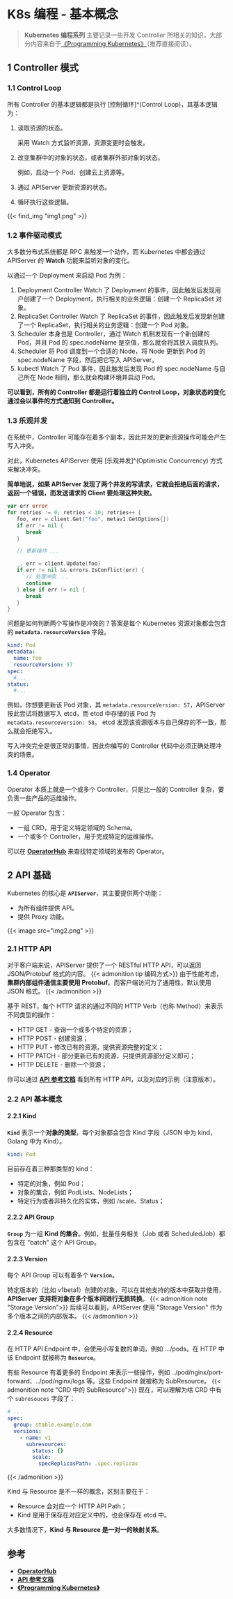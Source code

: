 # K8s 编程 - 基本概念


> **Kubernetes 编程系列** 主要记录一些开发 Controller 所相关的知识，大部分内容来自于[《Programming Kubernetes》](https://www.oreilly.com/library/view/programming-kubernetes/9781492047094/)（推荐直接阅读）。


## 1 Controller 模式

### 1.1 Control Loop
所有 Controller 的基本逻辑都是执行 [控制循环]^(Control Loop)，其基本逻辑为：
1. 读取资源的状态。
   
   采用 Watch 方式监听资源，资源变更时会触发。

2. 改变集群中的对象的状态，或者集群外部对象的状态。
   
   例如，启动一个 Pod、创建云上资源等。

3. 通过 APIServer 更新资源的状态。
   
4. 循环执行这些逻辑。

{{< find_img "img1.png" >}}

### 1.2 事件驱动模式

大多数分布式系统都是 RPC 来触发一个动作，而 Kubernetes 中都会通过 APIServer 的 **Watch** 功能来监听对象的变化。

以通过一个 Deployment 来启动 Pod 为例：
1. Deployment Controller Watch 了 Deployment 的事件，因此触发后发现用户创建了一个 Deployment，执行相关的业务逻辑：创建一个 ReplicaSet 对象。
2. ReplicaSet Controller Watch 了 ReplicaSet 的事件，因此触发后发现新创建了一个 ReplicaSet，执行相关的业务逻辑：创建一个 Pod 对象。
3. Scheduler 本身也是 Controller，通过 Watch 机制发现有一个新创建的 Pod，并且 Pod 的 spec.nodeName 是空值，那么就会将其放入调度队列。
4. Scheduler 将 Pod 调度到一个合适的 Node，将 Node 更新到 Pod 的 spec.nodeName 字段，然后把它写入 APIServer。
5. kubectl Watch 了 Pod 事件，因此触发后发现 Pod 的 spec.nodeName 与自己所在 Node 相同，那么就会构建环境并启动 Pod。

**可以看到，所有的 Controller 都是运行着独立的 Control Loop，对象状态的变化通过会以事件的方式通知到 Controller。**

### 1.3 乐观并发

在系统中，Controller 可能存在着多个副本，因此并发的更新资源操作可能会产生写入冲突。

对此，Kubernetes APIServer 使用 [乐观并发]^(Optimistic Concurrency) 方式来解决冲突。

**简单地说，如果 APIServer 发现了两个并发的写请求，它就会拒绝后面的请求，返回一个错误，而发送请求的 Client 要处理这种失败。**
```go
var err error
for retries := 0; retries < 10; retries++ {
   foo, err = client.Get("foo", metav1.GetOptions{})
   if err != nil {
      break
   }

   // 更新操作 ...

   _, err = client.Update(foo)
   if err != nil && errors.IsConflict(err) {
      // 处理冲突 ...
      continue
   } else if err != nil {
      break
   }
}
```

问题是如何判断两个写操作是冲突的？答案是每个 Kubernetes 资源对象都会包含的 **`metadata.resourceVersion`** 字段。
```yaml
kind: Pod
metadata:
  name: foo
  resourceVersion: 57
spec:
  #...
status:
  #...
```
例如，你想要更新该 Pod 对象，其 `metadata.resourceVersion: 57`，APIServer 按此尝试将数据写入 etcd，而 etcd 中存储的该 Pod 为 `metadata.resourceVersion: 58`。 etcd 发现该资源版本与自己保存的不一致，那么就会拒绝写入。

写入冲突完全是很正常的事情，因此你编写的 Controller 代码中必须正确处理冲突的场景。

### 1.4 Operator
Operator 本质上就是一个或多个 Controller，只是比一般的 Controller 复杂，要负责一些产品的运维操作。

一般 Operator 包含：
* 一组 CRD，用于定义特定领域的 Schema。
* 一个或多个 Controller，用于完成特定的运维操作。

可以在 [**OperatorHub**](https://operatorhub.io/) 来查找特定领域的发布的 Operator。


## 2 API 基础

Kubernetes 的核心是 **`APIServer`**，其主要提供两个功能：
* 为所有组件提供 API。
* 提供 Proxy 功能。

{{< image src="img2.png" >}}

### 2.1 HTTP API
对于客户端来说，APIServer 提供了一个 RESTful HTTP API，可以返回 JSON/Protobuf 格式的内容。
{{< admonition tip 编码方式>}}
由于性能考虑，**集群内部组件通信主要使用 Protobuf**。而客户端访问为了通用性，默认使用 JSON 格式。
{{< /admonition >}}

基于 REST，每个 HTTP 请求的通过不同的 HTTP Verb（也称 Method）来表示不同类型的操作：
* HTTP GET - 查询一个或多个特定的资源；
* HTTP POST - 创建资源；
* HTTP PUT - 修改已有的资源，提供资源完整的定义；
* HTTP PATCH - 部分更新已有的资源，只提供资源部分定义即可；
* HTTP DELETE - 删除一个资源；

你可以通过 [**API 参考文档**](https://kubernetes.io/docs/reference/generated/kubernetes-api/v1.22/) 看到所有 HTTP API，以及对应的示例（注意版本）。

### 2.2 API 基本概念

#### 2.2.1 Kind
**`Kind`** 表示一个**对象的类型**，每个对象都会包含 Kind 字段（JSON 中为 kind，Golang 中为 Kind）。
```yaml
kind: Pod
```

目前存在着三种那类型的 kind：
* 特定的对象，例如 Pod；
* 对象的集合，例如 PodLists、NodeLists；
* 特定行为或者非持久化的实体，例如 /scale、Status；

#### 2.2.2 API Group

**`Group`** 为一组 **Kind 的集合**。例如，批量任务相关（Job 或者 ScheduledJob）都包含在 "batch" 这个 API Group。

#### 2.2.3 Version

每个 API Group 可以有着多个 **`Version`**。

特定版本的（比如 v1beta1）创建的对象，可以在其他支持的版本中获取并使用，**APIServer 支持将对象在多个版本间进行无损转换**。
{{< admonition note "Storage Version">}}
后续可以看到，APIServer 使用 "Storage Version" 作为多个版本之间的内部版本。
{{< /admonition >}}

#### 2.2.4 Resource

在 HTTP API Endpoint 中，会使用小写复数的单词，例如 .../pods。在 HTTP 中该 Endpoint 就被称为 **`Resource`**。

有些 Resource 有着更多的 Endpoint 来表示一些操作，例如 ../pod/nginx/port-forward、../pod/nginx/logs 等。这些 Endpoint 就被称为 SubResource。
{{< admonition note "CRD 中的 SubResource">}}
现在，可以理解为啥 CRD 中有个 `subresouces` 字段了：
```yaml
# ...
spec:
  group: stable.example.com
  versions:
    - name: v1
      subresources:
        status: {}
        scale:
          specReplicasPath: .spec.replicas
```
{{< /admonition >}}

Kind 与 Resource 是不一样的概念，区别主要在于：
* Resource 会对应一个 HTTP API Path；
* Kind 是用于保存在对应定义中的，也会保存在 etcd 中。

大多数情况下，**Kind 与 Resource 是一对一的映射关系**。

## 参考
* [**OperatorHub**](https://operatorhub.io/)
* [**API 参考文档**](https://kubernetes.io/docs/reference/generated/kubernetes-api/v1.22/)
* [**《Programming Kubernetes》**](https://book.douban.com/subject/33393681/)


